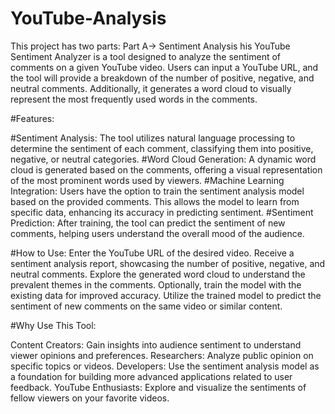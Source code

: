 # YouTube-Analysis
This project has two parts:
Part A->
Sentiment Analysis
his YouTube Sentiment Analyzer is a tool designed to analyze the sentiment of comments on a given YouTube video. Users can input a YouTube URL, and the tool will provide a breakdown of the number of positive, negative, and neutral comments. Additionally, it generates a word cloud to visually represent the most frequently used words in the comments.

#Features:

#Sentiment Analysis: 
The tool utilizes natural language processing to determine the sentiment of each comment, classifying them into positive, negative, or neutral categories.
#Word Cloud Generation: 
A dynamic word cloud is generated based on the comments, offering a visual representation of the most prominent words used by viewers.
#Machine Learning Integration: 
Users have the option to train the sentiment analysis model based on the provided comments. This allows the model to learn from specific data, enhancing its accuracy in predicting sentiment.
#Sentiment Prediction:
After training, the tool can predict the sentiment of new comments, helping users understand the overall mood of the audience.

#How to Use:
Enter the YouTube URL of the desired video.
Receive a sentiment analysis report, showcasing the number of positive, negative, and neutral comments.
Explore the generated word cloud to understand the prevalent themes in the comments.
Optionally, train the model with the existing data for improved accuracy.
Utilize the trained model to predict the sentiment of new comments on the same video or similar content.

#Why Use This Tool:

Content Creators: Gain insights into audience sentiment to understand viewer opinions and preferences.
Researchers: Analyze public opinion on specific topics or videos.
Developers: Use the sentiment analysis model as a foundation for building more advanced applications related to user feedback.
YouTube Enthusiasts: Explore and visualize the sentiments of fellow viewers on your favorite videos.

